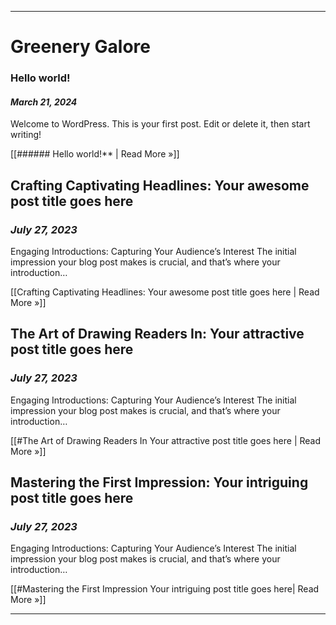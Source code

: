 
---

# Greenery Galore

### **Hello world!**  
#### _March 21, 2024_  
Welcome to WordPress. This is your first post. Edit or delete it, then start writing!

[[###### Hello world!** | Read More »]]


## Crafting Captivating Headlines: Your awesome post title goes here
### _July 27, 2023_  
Engaging Introductions: Capturing Your Audience’s Interest The initial impression your blog post makes is crucial, and that’s where your introduction…

[[Crafting Captivating Headlines: Your awesome post title goes here | Read More »]]


## The Art of Drawing Readers In: Your attractive post title goes here

### _July 27, 2023_  
Engaging Introductions: Capturing Your Audience’s Interest The initial impression your blog post makes is crucial, and that’s where your introduction…

[[#The Art of Drawing Readers In Your attractive post title goes here | Read More »]] 


## Mastering the First Impression: Your intriguing post title goes here

### _July 27, 2023_  
Engaging Introductions: Capturing Your Audience’s Interest The initial impression your blog post makes is crucial, and that’s where your introduction…

[[#Mastering the First Impression Your intriguing post title goes here| Read More »]] 

---